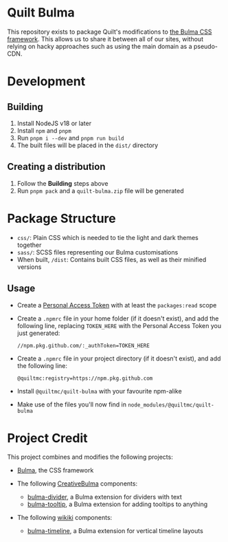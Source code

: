 # Quilt Bulma

This repository exists to package Quilt's modifications to [the Bulma CSS framework](https://bulma.io). This allows
us to share it between all of our sites, without relying on hacky approaches such as using the main domain as a 
pseudo-CDN.

# Development

## Building

1. Install NodeJS v18 or later
2. Install `npm` and `pnpm`
3. Run `pnpm i --dev` and `pnpm run build`
4. The built files will be placed in the `dist/` directory

## Creating a distribution

1. Follow the **Building** steps above
2. Run `pnpm pack` and a `quilt-bulma.zip` file will be generated

# Package Structure

* `css/`: Plain CSS which is needed to tie the light and dark themes together
* `sass/`: SCSS files representing our Bulma customisations
* When built, `/dist`: Contains built CSS files, as well as their minified versions

## Usage

* Create a [Personal Access Token](https://github.com/settings/tokens) with at least the `packages:read` scope

* Create a `.npmrc` file in your home folder (if it doesn't exist), and add the following line, replacing `TOKEN_HERE` 
  with the Personal Access Token you just generated:
  ```text
  //npm.pkg.github.com/:_authToken=TOKEN_HERE
  ```

* Create a `.npmrc` file in your project directory (if it doesn't exist), and add the following line:
  ```text
  @quiltmc:registry=https://npm.pkg.github.com
  ```

* Install `@quiltmc/quilt-bulma` with your favourite npm-alike
* Make use of the files you'll now find in `node_modules/@quiltmc/quilt-bulma`

# Project Credit

This project combines and modifies the following projects:

* [Bulma](https://bulma.io), the CSS framework


* The following [CreativeBulma](https://github.com/CreativeBulma/) components:
  * [bulma-divider](https://github.com/CreativeBulma/bulma-divider/), a Bulma extension for dividers with text
  * [bulma-tooltip](https://github.com/CreativeBulma/bulma-tooltip/), a Bulma extension for adding tooltips to anything


* The following [wikiki](https://wikiki.github.io/) components:
  * [bulma-timeline](https://wikiki.github.io/components/timeline/), a Bulma extension for vertical timeline layouts
